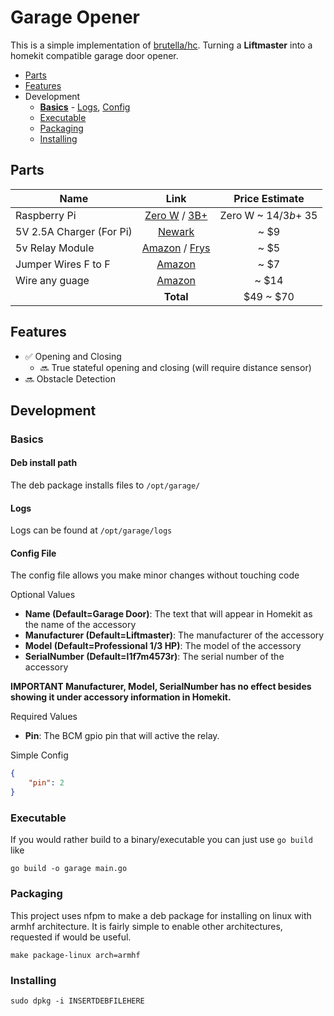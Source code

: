 # Garage Opener

This is a simple implementation of [brutella/hc](https://github.com/brutella/hc). Turning a **Liftmaster** into a homekit compatible garage door opener.

- [Parts](#parts)
- [Features](#features)
- Development
    - [**Basics**](#basics) - [Logs](#logs), [Config](#config_file)
    - [Executable](#executable)
    - [Packaging](#packaging)
    - [Installing](#installing)

## Parts
| Name                | Link    | Price Estimate |
| --------------------|:-------:|:--------------:|
| Raspberry Pi        | [Zero W](https://www.amazon.com/ELEMENT-Element14-Raspberry-Pi-Motherboard/dp/B07BDR5PDW/ref=sr_1_5?s=pc&ie=UTF8&qid=1545888929&sr=1-5&keywords=raspberry+pi) /  [3B+](https://www.raspberrypi.org/products/raspberry-pi-3-model-b-plus/) | Zero W ~ $14 / 3b+ ~$35 |
| 5V 2.5A Charger (For Pi) | [Newark](https://www.newark.com/stontronics/t5875dv/psu-raspberry-pi-5v-2-5a-multi/dp/77Y6535?src=raspberrypi) | ~ $9
| 5v Relay Module     | [Amazon](https://www.amazon.com/Tolako-Arduino-Indicator-Channel-Official/dp/B00VRUAHLE/ref=sr_1_6?ie=UTF8&qid=1544893749&sr=8-6&keywords=relay+module) / [Frys](https://www.frys.com/product/9410451?site=sr:SEARCH:MAIN_RSLT_PG) | ~ $5
| Jumper Wires F to F | [Amazon](https://www.amazon.com/EDGELEC-Optional-Breadboard-Assorted-Multicolored/dp/B07GD2BWPY/ref=sr_1_1_sspa?ie=UTF8&qid=1545889448&sr=8-1-spons&keywords=jumper+wire+female+to+female&psc=1) | ~ $7
| Wire any guage | [Amazon](https://www.amazon.com/Electronix-Express-Hook-Wire-Solid/dp/B00B4ZRPEY/ref=sr_1_3?s=industrial&ie=UTF8&qid=1545889628&sr=1-3&keywords=solid+wire) | ~ $14
||**Total**|  $49 ~ $70|


## Features

- ✅ Opening and Closing
    - 🔜 True stateful opening and closing (will require distance sensor)
- 🔜 Obstacle Detection

## Development
### Basics
#### Deb install path
The deb package installs files to `/opt/garage/`
#### Logs
Logs can be found at `/opt/garage/logs`
#### Config File
The config file allows you make minor changes without touching code

Optional Values 

- **Name (Default=Garage Door)**: The text that will appear in Homekit as the name of the accessory
- **Manufacturer (Default=Liftmaster)**: The manufacturer of the accessory
- **Model (Default=Professional 1/3 HP)**: The model of the accessory
- **SerialNumber (Default=l1f7m4573r)**: The serial number of the accessory

**IMPORTANT Manufacturer, Model, SerialNumber has no effect besides showing it under accessory information in Homekit.**

Required Values
- **Pin**: The BCM gpio pin that will active the relay.

Simple Config
```json
{
    "pin": 2
}
```

### Executable
If you would rather build to a binary/executable you can just use `go build` like
```
go build -o garage main.go
```
### Packaging
This project uses nfpm to make a deb package for installing on linux with armhf architecture. It is fairly simple to enable other architectures, requested if would be useful.
```
make package-linux arch=armhf
```

### Installing
`sudo dpkg -i INSERTDEBFILEHERE`

